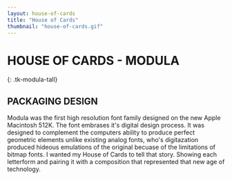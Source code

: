```yaml
---
layout: house-of-cards
title: "House of Cards"
thumbnail: "house-of-cards.gif"
---
```

# HOUSE OF CARDS - MODULA
{: .tk-modula-tall}

## PACKAGING DESIGN

Modula was the first high resolution font family designed on the new Apple Macintosh 512K. The font embrases it's digital design process. It was designed to complement the computers ability to produce perfect geometric elements unlike existing analog fonts, who's digitazation produced hideous emulations of the original becuase of the limitations of bitmap fonts. I wanted my House of Cards to tell that story. Showing each letterform and pairing it with a composition that represented that new age of technology. 
